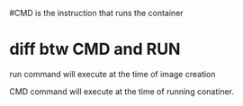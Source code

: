 #CMD is the instruction that runs the container

# diff btw CMD and RUN

run command will execute at the time of image creation

CMD command will execute at the time of running conatiner.